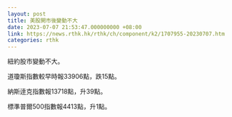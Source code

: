 ```yaml
---
layout: post
title: 美股開市後變動不大
date: 2023-07-07 21:53:47.000000000 +08:00
link: https://news.rthk.hk/rthk/ch/component/k2/1707955-20230707.htm
categories: rthk
---
```


紐約股市變動不大。

道瓊斯指數較早時報33906點，跌15點。

納斯逹克指數報13718點，升39點。

標準普爾500指數報4413點，升1點。
